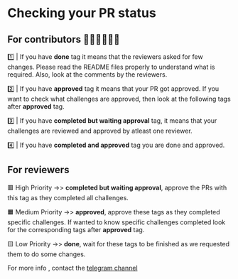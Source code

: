 # Checking your PR status

## For contributors 🧑‍💻🧑‍💻🧑‍💻

1️⃣ | If you have **done** tag it means that the reviewers asked for few changes. Please read the README files properly to understand what is required.
Also, look at the comments by the reviewers.

2️⃣ | If you have **approved** tag it means that your PR got approved. If you want to check what challenges are approved, then look at the following tags after **approved** tag.

3️⃣ | If you have **completed but waiting approval** tag, it means that your challenges are reviewed and approved by atleast one reviewer. 

4️⃣ | If you have **completed and approved** tag you are done and approved. 

## For reviewers

🟥 High Priority ->> **completed but waiting approval**, approve the PRs with this tag as they completed all challenges.

🟧 Medium Priority ->> **approved**, approve these tags as they completed specific challenges. If wanted to know specific challenges completed look for the corresponding tags after
**approved** tag.

🟨 Low Priority ->> **done**, wait for these tags to be finished as we requested them to do some changes. 

For more info , contact the [telegram channel](https://t.me/+TqTo-dIdeLlkMzA1)
